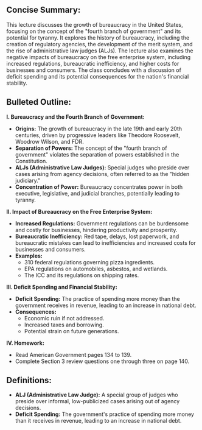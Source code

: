 ## Concise Summary:

This lecture discusses the growth of bureaucracy in the United States, focusing on the concept of the "fourth branch of government" and its potential for tyranny.  It explores the history of bureaucracy, including the creation of regulatory agencies, the development of the merit system, and the rise of administrative law judges (ALJs). The lecture also examines the negative impacts of bureaucracy on the free enterprise system, including increased regulations, bureaucratic inefficiency, and higher costs for businesses and consumers. The class concludes with a discussion of deficit spending and its potential consequences for the nation's financial stability.

## Bulleted Outline:

**I. Bureaucracy and the Fourth Branch of Government:**

- **Origins:** The growth of bureaucracy in the late 19th and early 20th centuries, driven by progressive leaders like Theodore Roosevelt, Woodrow Wilson, and FDR.
- **Separation of Powers:** The concept of the "fourth branch of government" violates the separation of powers established in the Constitution.
- **ALJs (Administrative Law Judges):** Special judges who preside over cases arising from agency decisions, often referred to as the "hidden judiciary."
- **Concentration of Power:** Bureaucracy concentrates power in both executive, legislative, and judicial branches, potentially leading to tyranny.

**II. Impact of Bureaucracy on the Free Enterprise System:**

- **Increased Regulations:** Government regulations can be burdensome and costly for businesses, hindering productivity and prosperity.
- **Bureaucratic Inefficiency:** Red tape, delays, lost paperwork, and bureaucratic mistakes can lead to inefficiencies and increased costs for businesses and consumers.
- **Examples:**
    - 310 federal regulations governing pizza ingredients.
    - EPA regulations on automobiles, asbestos, and wetlands.
    - The ICC and its regulations on shipping rates.

**III. Deficit Spending and Financial Stability:**

- **Deficit Spending:** The practice of spending more money than the government receives in revenue, leading to an increase in national debt.
- **Consequences:**
    - Economic ruin if not addressed.
    - Increased taxes and borrowing.
    - Potential strain on future generations.

**IV. Homework:**

- Read American Government pages 134 to 139.
- Complete Section 3 review questions one through three on page 140. 

## Definitions:

- **ALJ (Administrative Law Judge):** A special group of judges who preside over informal, low-publicized cases arising out of agency decisions.
- **Deficit Spending:**  The government's practice of spending more money than it receives in revenue, leading to an increase in national debt. 
